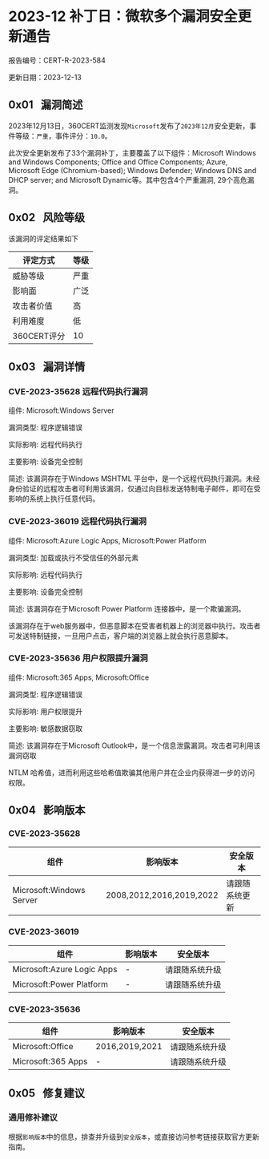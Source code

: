 # 2023-12 补丁日：微软多个漏洞安全更新通告

报告编号：CERT-R-2023-584

更新日期：2023-12-13

## 0x01   漏洞简述

2023年12月13日，360CERT监测发现`Microsoft`发布了`2023年12月`安全更新，事件等级：`严重`，事件评分：`10.0`。

此次安全更新发布了33个漏洞补丁，主要覆盖了以下组件：Microsoft Windows and Windows Components; Office and Office Components; Azure, Microsoft Edge (Chromium-based); Windows Defender; Windows DNS and DHCP server; and Microsoft Dynamic等。其中包含4个严重漏洞, 29个高危漏洞。

## 0x02   风险等级

该漏洞的评定结果如下

|评定方式|等级|
|---|---|
|威胁等级|严重|
|影响面|广泛|
|攻击者价值|高|
|利用难度|低|
|360CERT评分|10|

## 0x03   漏洞详情

### CVE-2023-35628 远程代码执行漏洞

组件: Microsoft:Windows Server

漏洞类型: 程序逻辑错误

实际影响: 远程代码执行

主要影响: 设备完全控制

简述: 该漏洞存在于Windows MSHTML 平台中，是一个远程代码执行漏洞。未经身份验证的远程攻击者可利用该漏洞，仅通过向目标发送特制电子邮件，即可在受影响的系统上执行任意代码。

### CVE-2023-36019 远程代码执行漏洞

组件: Microsoft:Azure Logic Apps, Microsoft:Power Platform

漏洞类型: 加载或执行不受信任的外部元素

实际影响: 远程代码执行

主要影响: 设备完全控制

简述: 该漏洞存在于Microsoft Power Platform 连接器中，是一个欺骗漏洞。

该漏洞存在于web服务器中，但恶意脚本在受害者机器上的浏览器中执行。攻击者可发送特制链接，一旦用户点击，客户端的浏览器上就会执行恶意脚本。

### CVE-2023-35636 用户权限提升漏洞

组件: Microsoft:365 Apps, Microsoft:Office

漏洞类型: 程序逻辑错误

实际影响: 用户权限提升

主要影响: 敏感数据窃取

简述: 该漏洞存在于Microsoft Outlook中，是一个信息泄露漏洞。攻击者可利用该漏洞窃取

NTLM 哈希值，进而利用这些哈希值欺骗其他用户并在企业内获得进一步的访问权限。

## 0x04   影响版本

### CVE-2023-35628

|组件|影响版本|安全版本|
|---|---|---|
|Microsoft:Windows Server|2008,2012,2016,2019,2022|请跟随系统更新|

### CVE-2023-36019

|组件|影响版本|安全版本|
|---|---|---|
|Microsoft:Azure Logic Apps|-|请跟随系统升级|
|Microsoft:Power Platform|-|请跟随系统升级|

### CVE-2023-35636

|组件|影响版本|安全版本|
|---|---|---|
|Microsoft:Office|2016,2019,2021|请跟随系统升级|
|Microsoft:365 Apps|-|请跟随系统升级|

## 0x05   修复建议

### 通用修补建议

根据`影响版本`中的信息，排查并升级到`安全版本`，或直接访问参考链接获取官方更新指南。
